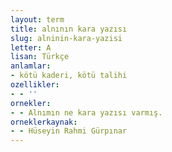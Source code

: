```yaml
---
layout: term
title: alnının kara yazısı
slug: alninin-kara-yazisi
letter: A
lisan: Türkçe
anlamlar:
- kötü kaderi, kötü talihi
ozellikler:
- - ''
ornekler:
- - Alnımın ne kara yazısı varmış.
orneklerkaynak:
- - Hüseyin Rahmi Gürpınar
---
```

